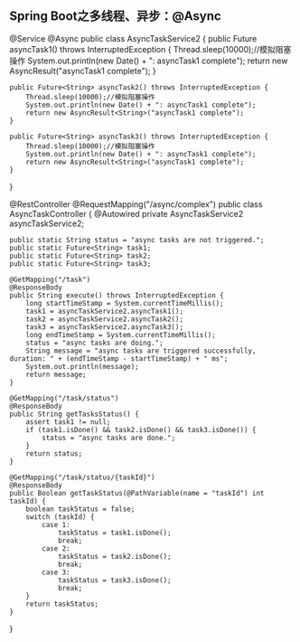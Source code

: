 ## Spring Boot之多线程、异步：@Async

@Service
@Async
public class AsyncTaskService2 {
    public Future<String> asyncTask1() throws InterruptedException {
        Thread.sleep(10000);//模拟阻塞操作
        System.out.println(new Date() + ": asyncTask1 complete");
        return new AsyncResult<String>("asyncTask1 complete");
    }

    public Future<String> asyncTask2() throws InterruptedException {
        Thread.sleep(10000);//模拟阻塞操作
        System.out.println(new Date() + ": asyncTask1 complete");
        return new AsyncResult<String>("asyncTask1 complete");
    }

    public Future<String> asyncTask3() throws InterruptedException {
        Thread.sleep(10000);//模拟阻塞操作
        System.out.println(new Date() + ": asyncTask1 complete");
        return new AsyncResult<String>("asyncTask1 complete");
    }
}

@RestController
@RequestMapping("/async/complex")
public class AsyncTaskController {
    @Autowired
    private AsyncTaskService2 asyncTaskService2;

    public static String status = "async tasks are not triggered.";
    public static Future<String> task1;
    public static Future<String> task2;
    public static Future<String> task3;

    @GetMapping("/task")
    @ResponseBody
    public String execute() throws InterruptedException {
        long startTimeStamp = System.currentTimeMillis();
        task1 = asyncTaskService2.asyncTask1();
        task2 = asyncTaskService2.asyncTask2();
        task3 = asyncTaskService2.asyncTask3();
        long endTimeStamp = System.currentTimeMillis();
        status = "async tasks are doing.";
        String message = "async tasks are triggered successfully, duration: " + (endTimeStamp - startTimeStamp) + " ms";
        System.out.println(message);
        return message;
    }

    @GetMapping("/task/status")
    @ResponseBody
    public String getTasksStatus() {
        assert task1 != null;
        if (task1.isDone() && task2.isDone() && task3.isDone()) {
            status = "async tasks are done.";
        }
        return status;
    }

    @GetMapping("/task/status/{taskId}")
    @ResponseBody
    public Boolean getTaskStatus(@PathVariable(name = "taskId") int taskId) {
        boolean taskStatus = false;
        switch (taskId) {
            case 1:
                taskStatus = task1.isDone();
                break;
            case 2:
                taskStatus = task2.isDone();
                break;
            case 3:
                taskStatus = task3.isDone();
                break;
        }
        return taskStatus;
    }
}
